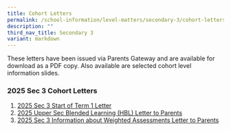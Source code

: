 ```yaml
---
title: Cohort Letters
permalink: /school-information/level-matters/secondary-3/cohort-letters/
description: ""
third_nav_title: Secondary 3
variant: markdown
---
```

These letters have been issued via Parents Gateway and are available for download as a PDF copy. Also available are selected cohort level information slides.  
  

### 2025 Sec 3 Cohort Letters

1. [2025 Sec 3 Start of Term 1 Letter](/files/Level%20Matters/S3/2025_S3_Start_of_Term_1_Letter.pdf)
2. [2025 Upper Sec Blended Learning (HBL) Letter to Parents](/files/Level%20Matters/S3/2025_BL_Infosheet_to_Upper_Sec_Parents.pdf)
3. [2025 Sec 3 Information about Weighted Assessments Letter to Parents](/files/Level%20Matters/S3/2025__Letter_to_parents_WA_Sec_3.pdf)